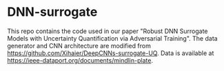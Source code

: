 # DNN-surrogate

This repo contains the code used in our paper "Robust DNN Surrogate Models with Uncertainty Quantification via Adversarial Training". The data generator and CNN architecture are modified from https://github.com/Xihaier/DeepCNNs-surrogate-UQ.
Data is available at https://ieee-dataport.org/documents/mindlin-plate.
